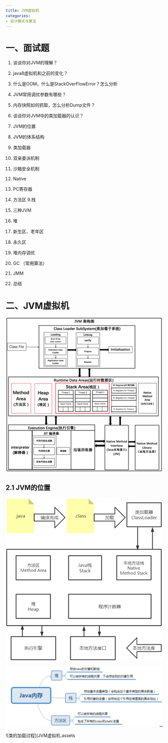 ```yaml
---
title: JVM虚拟机
categories:
- 设计模式与算法
---
```

# 一、面试题
1. 谈谈你对JVM的理解？
2. java8虚拟机和之前的变化？
3. 什么是OOM，什么是StackOverFlowError？怎么分析
4. JVM常用调优参数有哪些？
5. 内存快照如何抓取，怎么分析Dump文件？
6. 谈谈你对JVM中的类加载器的认识？

1. JVM的位置
2. JVM的体系结构
3. 类加载器
4. 双亲委派机制
5. 沙箱安全机制
6. Native
7. PC寄存器
8. 方法区
9.栈
10. 三种JVM
11. 堆
12. 新生区、老年区
13. 永久区
14. 堆内存调优
15. GC （常用算法）
16. JMM
17. 总结

# 二、JVM虚拟机
![JVM架构图](JVM虚拟机.assets\6308a0314068432da71107aa40c1b940.png)
## 2.1 JVM的位置
![image.png](JVM虚拟机.assets\6434ac3a011d44feb517f789c97ada94.png)

![Java内存](JVM虚拟机.assets\6769a2e4a6fc4f4681ab5b0d821208aa.png)

![类的加载过程](JVM虚拟机.assets